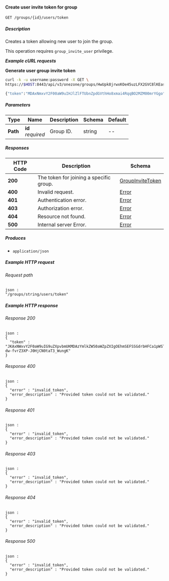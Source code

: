 
<a name="create_user_group_invite_token"></a>
#### Create user invite token for group
```
GET /groups/{id}/users/token
```


##### Description
Creates a token allowing new user to join the group.

This operation requires `group_invite_user` privilege.

***Example cURL requests***

**Generate user group invite token**
```bash
curl -k -u username:password -X GET \
https://$HOST:8443/api/v3/onezone/groups/HwUpk8jrwxKOe45uzLFX2GVC8lKEasj4q253sptVqF8/users/token

{"token":"MDAxNmxvY2F00aW9uIHJlZlFTUbnZpdGVthHo8xmai4RqqBO2MZM00mrYGgo"}
```


##### Parameters

|Type|Name|Description|Schema|Default|
|---|---|---|---|---|
|**Path**|**id**  <br>*required*|Group ID.|string|--|


##### Responses

|HTTP Code|Description|Schema|
|---|---|---|
|**200**|The token for joining a specific group.|[GroupInviteToken](../definitions/GroupInviteToken.md#groupinvitetoken)|
|**400**|Invalid request.|[Error](../definitions/Error.md#error)|
|**401**|Authentication error.|[Error](../definitions/Error.md#error)|
|**403**|Authorization error.|[Error](../definitions/Error.md#error)|
|**404**|Resource not found.|[Error](../definitions/Error.md#error)|
|**500**|Internal server Error.|[Error](../definitions/Error.md#error)|


##### Produces

* `application/json`


##### Example HTTP request

###### Request path
```
json :
"/groups/string/users/token"
```


##### Example HTTP response

###### Response 200
```
json :
{
  "token" : "JKAxNWxvY2F0aW9uIG9uZXpvbmUKMDAzYmlkZW50aWZpZXIgOEhmSEFSSGdrbHFCa1pWSTRsNk1CVHZTU3Z0OThwcHA2OTQ4czhRN1NPawowMDFhY2lkIHRpbWUgPCAxNDk2MTQwMTQ0CjAwMmZzaWduYXR1cmUg88OIBmav38YI0Z2-dw-fvrZ3XP-J0HjCN0taT3_WungK"
}
```


###### Response 400
```
json :
{
  "error" : "invalid_token",
  "error_description" : "Provided token could not be validated."
}
```


###### Response 401
```
json :
{
  "error" : "invalid_token",
  "error_description" : "Provided token could not be validated."
}
```


###### Response 403
```
json :
{
  "error" : "invalid_token",
  "error_description" : "Provided token could not be validated."
}
```


###### Response 404
```
json :
{
  "error" : "invalid_token",
  "error_description" : "Provided token could not be validated."
}
```


###### Response 500
```
json :
{
  "error" : "invalid_token",
  "error_description" : "Provided token could not be validated."
}
```



